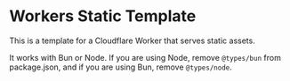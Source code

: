 # Workers Static Template

This is a template for a Cloudflare Worker that serves static assets.

It works with Bun or Node. If you are using Node, remove `@types/bun` from package.json, and if you are using Bun, remove `@types/node`.
